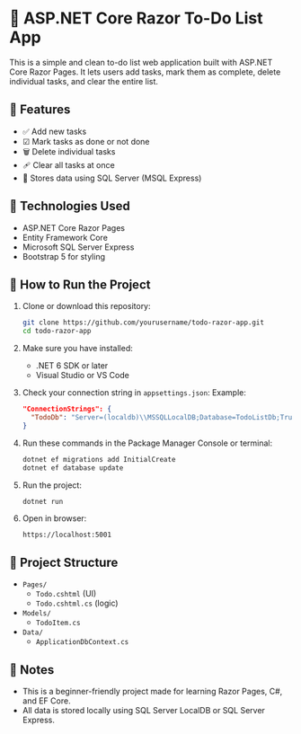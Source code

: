 # 📝 ASP.NET Core Razor To-Do List App

This is a simple and clean to-do list web application built with ASP.NET Core Razor Pages. It lets users add tasks, mark them as complete, delete individual tasks, and clear the entire list.

## 🌟 Features

- ✅ Add new tasks
- ☑ Mark tasks as done or not done
- 🗑 Delete individual tasks
- 🩹 Clear all tasks at once
- 📂 Stores data using SQL Server (MSQL Express)

## 🚀 Technologies Used

- ASP.NET Core Razor Pages
- Entity Framework Core
- Microsoft SQL Server Express
- Bootstrap 5 for styling

## 💠 How to Run the Project

1. Clone or download this repository:
   ```bash
   git clone https://github.com/yourusername/todo-razor-app.git
   cd todo-razor-app
   ```

2. Make sure you have installed:
   - .NET 6 SDK or later
   - Visual Studio or VS Code

3. Check your connection string in `appsettings.json`:
   Example:
   ```json
   "ConnectionStrings": {
     "TodoDb": "Server=(localdb)\\MSSQLLocalDB;Database=TodoListDb;Trusted_Connection=True;"
   }
   ```

4. Run these commands in the Package Manager Console or terminal:
   ```bash
   dotnet ef migrations add InitialCreate
   dotnet ef database update
   ```

5. Run the project:
   ```bash
   dotnet run
   ```

6. Open in browser:
   ```
   https://localhost:5001
   ```

## 📁 Project Structure

- `Pages/`
  - `Todo.cshtml` (UI)
  - `Todo.cshtml.cs` (logic)
- `Models/`
  - `TodoItem.cs`
- `Data/`
  - `ApplicationDbContext.cs`

## 📌 Notes

- This is a beginner-friendly project made for learning Razor Pages, C#, and EF Core.
- All data is stored locally using SQL Server LocalDB or SQL Server Express.
